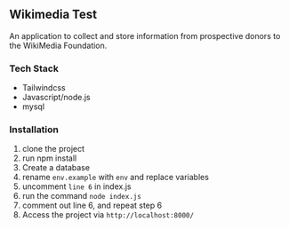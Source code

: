 ## Wikimedia Test
An application to collect and store information from prospective donors to the WikiMedia Foundation.

### Tech Stack
- Tailwindcss 
- Javascript/node.js
- mysql

### Installation
1. clone the project
2. run npm install
3. Create a database
4. rename `env.example` with `env` and replace variables 
5. uncomment `line 6` in index.js
6. run the command `node index.js` 
7. comment out line 6, and repeat step 6
8. Access the project via `http://localhost:8000/`